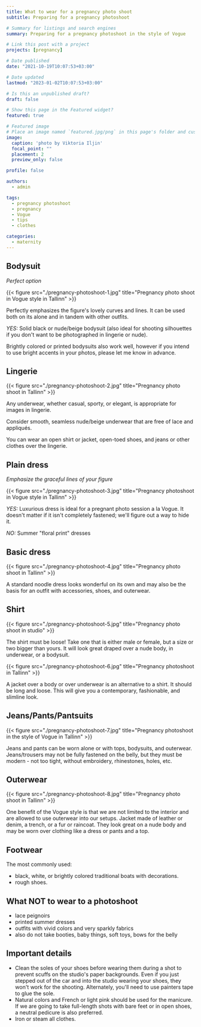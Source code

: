 ```yaml
---
title: What to wear for a pregnancy photo shoot
subtitle: Preparing for a pregnancy photoshoot

# Summary for listings and search engines
summary: Preparing for a pregnancy photoshoot in the style of Vogue

# Link this post with a project
projects: [pregnancy]

# Date published
date: "2021-10-19T10:07:53+03:00"

# Date updated
lastmod: "2023-01-02T10:07:53+03:00"

# Is this an unpublished draft?
draft: false

# Show this page in the Featured widget?
featured: true

# Featured image
# Place an image named `featured.jpg/png` in this page's folder and customize its options here.
image:
  caption: 'photo by Viktoria Iljin'
  focal_point: ""
  placement: 2
  preview_only: false

profile: false

authors:
  - admin

tags:
  - pregnancy photoshoot
  - pregnancy
  - Vogue
  - tips
  - clothes

categories:
  - maternity
---
```


## Bodysuit
_Perfect option_

{{< figure src="./pregnancy-photoshoot-1.jpg" title="Pregnancy photo shoot in Vogue style in Tallinn" >}}

Perfectly emphasizes the figure's lovely curves and lines. It can be used both on its alone and in tandem with other outfits. 

_YES:_ Solid black or nude/beige bodysuit (also ideal for shooting silhouettes if you don't want to be photographed in lingerie or nude).

Brightly colored or printed bodysuits also work well, however if you intend to use bright accents in your photos, please let me know in advance.

## Lingerie

{{< figure src="./pregnancy-photoshoot-2.jpg" title="Pregnancy photo shoot in Tallinn" >}}

Any underwear, whether casual, sporty, or elegant, is appropriate for images in lingerie. 

Consider smooth, seamless nude/beige underwear that are free of lace and appliqués. 

You can wear an open shirt or jacket, open-toed shoes, and jeans or other clothes over the lingerie.

## Plain dress
_Emphasize the graceful lines of your figure_

{{< figure src="./pregnancy-photoshoot-3.jpg" title="Pregnancy photoshoot in Vogue style in Tallinn" >}}

_YES:_ Luxurious dress is ideal for a pregnant photo session a la Vogue. 
It doesn't matter if it isn't completely fastened; we'll figure out a way to hide it.

_NO:_ Summer "floral print" dresses

## Basic dress

{{< figure src="./pregnancy-photoshoot-4.jpg" title="Pregnancy photo shoot in Tallinn" >}}

A standard noodle dress looks wonderful on its own and may also be the basis for an outfit with accessories, shoes, and outerwear.

## Shirt

{{< figure src="./pregnancy-photoshoot-5.jpg" title="Pregnancy photo shoot in studio" >}}

The shirt must be loose! Take one that is either male or female, but a size or two bigger than yours. It will look great draped over a nude body, in underwear, or a bodysuit.

{{< figure src="./pregnancy-photoshoot-6.jpg" title="Pregnancy photoshoot in Tallinn" >}}

A jacket over a body or over underwear is an alternative to a shirt. 
It should be long and loose. This will give you a contemporary, fashionable, and slimline look.

## Jeans/Pants/Pantsuits

{{< figure src="./pregnancy-photoshoot-7.jpg" title="Pregnancy photoshoot in the style of Vogue in Tallinn" >}}

Jeans and pants can be worn alone or with tops, bodysuits, and outerwear. 
Jeans/trousers may not be fully fastened on the belly, but they must be modern - not too tight, without embroidery, rhinestones, holes, etc.

## Outerwear

{{< figure src="./pregnancy-photoshoot-8.jpg" title="Pregnancy photo shoot in Tallinn" >}}

One benefit of the Vogue style is that we are not limited to the interior and are allowed to use outerwear into our setups. 
Jacket made of leather or denim, a trench, or a fur or raincoat. 
They look great on a nude body and may be worn over clothing like a dress or pants and a top.

## Footwear
The most commonly used:
- black, white, or brightly colored traditional boats with decorations.
- rough shoes.

## What NOT to wear to a photoshoot
- lace peignoirs
- printed summer dresses 
- outfits with vivid colors and very sparkly fabrics
- also do not take booties, baby things, soft toys, bows for the belly 

## Important details
- Clean the soles of your shoes before wearing them during a shot to prevent scuffs on the studio's paper backgrounds. Even if you just stepped out of the car and into the studio wearing your shoes, they won't work for the shooting. Alternately, you'll need to use painters tape to glue the sole.
- Natural colors and French or light pink should be used for the manicure. If we are going to take full-length shots with bare feet or in open shoes, a neutral pedicure is also preferred.
- Iron or steam all clothes.
